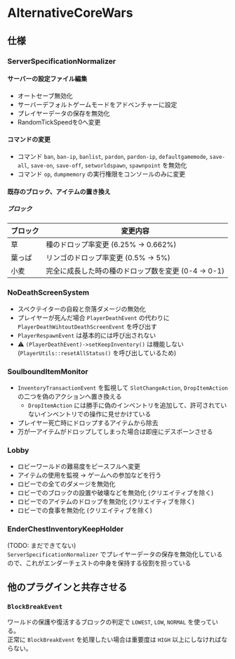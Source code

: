 # AlternativeCoreWars
## 仕様
### ServerSpecificationNormalizer
#### サーバーの設定ファイル編集
- オートセーブ無効化
- サーバーデフォルトゲームモードをアドベンチャーに設定
- プレイヤーデータの保存を無効化
- RandomTickSpeedを0へ変更
#### コマンドの変更
- コマンド `ban`, `ban-ip`, `banlist`, `pardon`, `pardon-ip`, `defaultgamemode`, `save-all`, `save-on`, `save-off`, `setworldspawn`, `spawnpoint` を無効化
- コマンド `op`, `dumpmemory` の実行権限をコンソールのみに変更
#### 既存のブロック、アイテムの置き換え
##### ブロック
| ブロック | 変更内容                            |
|------|---------------------------------|
| 草    | 種のドロップ率変更 (6.25% → 0.662%)      |
| 葉っぱ  | リンゴのドロップ率変更 (0.5% → 5%)         |
| 小麦   | 完全に成長した時の種のドロップ数を変更 (0-4 → 0-1) |

### NoDeathScreenSystem
- スペクテイターの自殺と奈落ダメージの無効化
- プレイヤーが死んだ場合 `PlayerDeathEvent` の代わりに `PlayerDeathWihtoutDeathScreenEvent` を呼び出す
- `PlayerRespawnEvent` は基本的には呼び出されない
- :warning: `(PlayerDeathEvent)->setKeepInventory()` は機能しない (`PlayerUtils::resetAllStatus()` を呼び出しているため)

### SoulboundItemMonitor
- `InventoryTransactionEvent` を監視して `SlotChangeAction`, `DropItemAction` の二つを偽のアクションへ置き換える
  - `DropItemAction` には勝手に偽のインベントリを追加して、許可されていないインベントリでの操作に見せかけている
- プレイヤー死亡時にドロップするアイテムから除去
- 万が一アイテムがドロップしてしまった場合は即座にデスポーンさせる

### Lobby
- ロビーワールドの難易度をピースフルへ変更
- アイテムの使用を監視 → ゲームへの参加などを行う
- ロビーでの全てのダメージを無効化
- ロビーでのブロックの設置や破壊などを無効化 (クリエイティブを除く)
- ロビーでのアイテムのドロップを無効化 (クリエイティブを除く)
- ロビーでの食事を無効化 (クリエイティブを除く)

### EnderChestInventoryKeepHolder
(TODO: まだできてない)<br>
`ServerSpecificationNormalizer` でプレイヤーデータの保存を無効化しているので、これがエンダーチェストの中身を保持する役割を担っている

## 他のプラグインと共存させる
### `BlockBreakEvent`
ワールドの保護や復活するブロックの判定で `LOWEST`, `LOW`, `NORMAL` を使っている。  
正常に `BlockBreakEvent` を処理したい場合は重要度は `HIGH` 以上にしなければならない。
